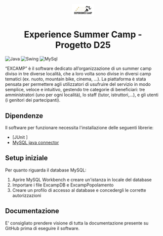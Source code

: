 <div align="center">
  <img src="EXCAMP/src/it/unipv/ingsw/syzygy/excamp/resources/Logo.png" width="70" alt="Logo">
  <h1>Experience Summer Camp - Progetto D25</h1>
</div>

![Java](https://img.shields.io/badge/Backend-Java-brightgreen)
![Swing](https://img.shields.io/badge/Frontend-Swing-red)
![MySql](https://img.shields.io/badge/Database-MySQL-yellow)


“EXCAMP” è il software dedicato all’organizzazione di un summer camp diviso in tre diverse località, che a loro volta sono divise in diversi camp tematici (ex. nuoto, mountain bike, cinema, …). La piattaforma è stata pensata per permettere agli utilizzatori di usufruire del servizio in modo semplice, veloce e intuitivo, gestendo tre categorie di beneficiari: tre amministratori (uno per ogni località), lo staff (tutor, istruttori,…), e gli utenti (i genitori dei partecipanti).

## Dipendenze 
Il software per funzionare necessita l'installazione delle seguenti librerie:
- [JUnit ]
- [MySQL java connector](https://github.com/mysql/mysql-connector-j)

## Setup iniziale 
Per quanto riguarda il database MySQL:
1. Aprire MySQL Workbench e creare un'istanza in locale del database
2. Importare i file ExcampDB e ExcampPopolamento
3. Creare un profilo di accesso al database e concedergli le corrette autorizzazioni

## Documentazione
E' consigliato prendere visione di tutta la documentazione presente su GitHub prima di eseguire il software.
